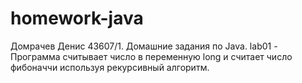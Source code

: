 homework-java
=============
Домрачев Денис 43607/1. Домашние задания по Java.
lab01 - Программа считывает число в переменную long и считает число фибоначчи используя рекурсивный алгоритм.